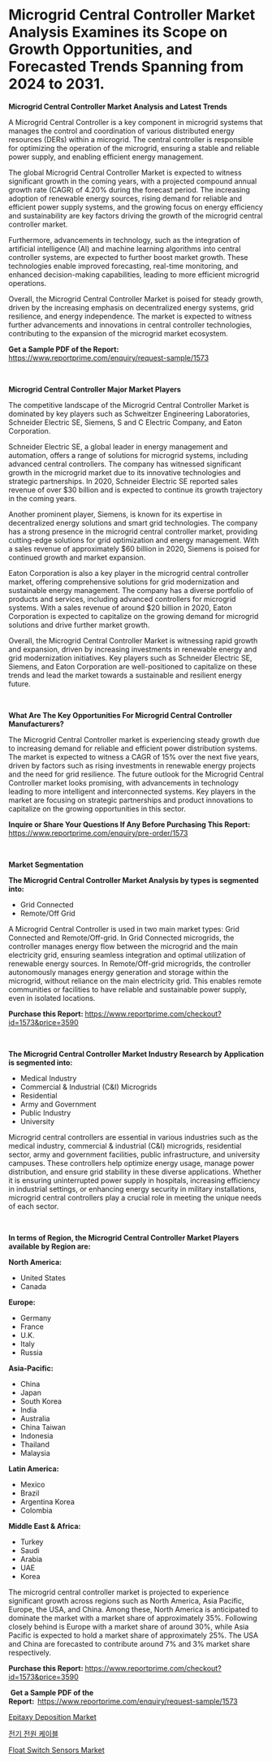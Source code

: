 <p><h1>Microgrid Central Controller Market Analysis Examines its Scope on Growth Opportunities, and Forecasted Trends Spanning from 2024 to 2031.</h1></p><p><strong>Microgrid Central Controller Market Analysis and Latest Trends</strong></p>
<p><p>A Microgrid Central Controller is a key component in microgrid systems that manages the control and coordination of various distributed energy resources (DERs) within a microgrid. The central controller is responsible for optimizing the operation of the microgrid, ensuring a stable and reliable power supply, and enabling efficient energy management.</p><p>The global Microgrid Central Controller Market is expected to witness significant growth in the coming years, with a projected compound annual growth rate (CAGR) of 4.20% during the forecast period. The increasing adoption of renewable energy sources, rising demand for reliable and efficient power supply systems, and the growing focus on energy efficiency and sustainability are key factors driving the growth of the microgrid central controller market.</p><p>Furthermore, advancements in technology, such as the integration of artificial intelligence (AI) and machine learning algorithms into central controller systems, are expected to further boost market growth. These technologies enable improved forecasting, real-time monitoring, and enhanced decision-making capabilities, leading to more efficient microgrid operations.</p><p>Overall, the Microgrid Central Controller Market is poised for steady growth, driven by the increasing emphasis on decentralized energy systems, grid resilience, and energy independence. The market is expected to witness further advancements and innovations in central controller technologies, contributing to the expansion of the microgrid market ecosystem.</p></p>
<p><strong>Get a Sample PDF of the Report:&nbsp;</strong> <a href="https://www.reportprime.com/enquiry/request-sample/1573">https://www.reportprime.com/enquiry/request-sample/1573</a></p>
<p>&nbsp;</p>
<p><strong>Microgrid Central Controller Major Market Players</strong></p>
<p><p>The competitive landscape of the Microgrid Central Controller Market is dominated by key players such as Schweitzer Engineering Laboratories, Schneider Electric SE, Siemens, S and C Electric Company, and Eaton Corporation. </p><p>Schneider Electric SE, a global leader in energy management and automation, offers a range of solutions for microgrid systems, including advanced central controllers. The company has witnessed significant growth in the microgrid market due to its innovative technologies and strategic partnerships. In 2020, Schneider Electric SE reported sales revenue of over $30 billion and is expected to continue its growth trajectory in the coming years.</p><p>Another prominent player, Siemens, is known for its expertise in decentralized energy solutions and smart grid technologies. The company has a strong presence in the microgrid central controller market, providing cutting-edge solutions for grid optimization and energy management. With a sales revenue of approximately $60 billion in 2020, Siemens is poised for continued growth and market expansion.</p><p>Eaton Corporation is also a key player in the microgrid central controller market, offering comprehensive solutions for grid modernization and sustainable energy management. The company has a diverse portfolio of products and services, including advanced controllers for microgrid systems. With a sales revenue of around $20 billion in 2020, Eaton Corporation is expected to capitalize on the growing demand for microgrid solutions and drive further market growth.</p><p>Overall, the Microgrid Central Controller Market is witnessing rapid growth and expansion, driven by increasing investments in renewable energy and grid modernization initiatives. Key players such as Schneider Electric SE, Siemens, and Eaton Corporation are well-positioned to capitalize on these trends and lead the market towards a sustainable and resilient energy future.</p></p>
<p>&nbsp;</p>
<p><strong>What Are The Key Opportunities For Microgrid Central Controller Manufacturers?</strong></p>
<p><p>The Microgrid Central Controller market is experiencing steady growth due to increasing demand for reliable and efficient power distribution systems. The market is expected to witness a CAGR of 15% over the next five years, driven by factors such as rising investments in renewable energy projects and the need for grid resilience. The future outlook for the Microgrid Central Controller market looks promising, with advancements in technology leading to more intelligent and interconnected systems. Key players in the market are focusing on strategic partnerships and product innovations to capitalize on the growing opportunities in this sector.</p></p>
<p><strong>Inquire or Share Your Questions If Any Before Purchasing This Report:</strong> <a href="https://www.reportprime.com/enquiry/pre-order/1573">https://www.reportprime.com/enquiry/pre-order/1573</a></p>
<p>&nbsp;</p>
<p><strong>Market Segmentation</strong></p>
<p><strong>The Microgrid Central Controller Market Analysis by types is segmented into:</strong></p>
<p><ul><li>Grid Connected</li><li>Remote/Off Grid</li></ul></p>
<p><p>A Microgrid Central Controller is used in two main market types: Grid Connected and Remote/Off-grid. In Grid Connected microgrids, the controller manages energy flow between the microgrid and the main electricity grid, ensuring seamless integration and optimal utilization of renewable energy sources. In Remote/Off-grid microgrids, the controller autonomously manages energy generation and storage within the microgrid, without reliance on the main electricity grid. This enables remote communities or facilities to have reliable and sustainable power supply, even in isolated locations.</p></p>
<p><strong>Purchase this Report:&nbsp;</strong><a href="https://www.reportprime.com/checkout?id=1573&price=3590">https://www.reportprime.com/checkout?id=1573&price=3590</a></p>
<p>&nbsp;</p>
<p><strong>The Microgrid Central Controller Market Industry Research by Application is segmented into:</strong></p>
<p><ul><li>Medical Industry</li><li>Commercial & Industrial (C&I) Microgrids</li><li>Residential</li><li>Army and Government</li><li>Public Industry</li><li>University</li></ul></p>
<p><p>Microgrid central controllers are essential in various industries such as the medical industry, commercial & industrial (C&I) microgrids, residential sector, army and government facilities, public infrastructure, and university campuses. These controllers help optimize energy usage, manage power distribution, and ensure grid stability in these diverse applications. Whether it is ensuring uninterrupted power supply in hospitals, increasing efficiency in industrial settings, or enhancing energy security in military installations, microgrid central controllers play a crucial role in meeting the unique needs of each sector.</p></p>
<p>&nbsp;</p>
<p><strong>In terms of Region, the Microgrid Central Controller Market Players available by Region are:</strong></p>
<p>
    <p> <strong> North America: </strong>
        <ul>
            <li>United States</li>
            <li>Canada</li>
        </ul>
        </p> 
    <p> <strong> Europe: </strong>
        <ul>
            <li>Germany</li>
            <li>France</li>
            <li>U.K.</li>
            <li>Italy</li>
            <li>Russia</li>
        </ul>
        </p> 
    <p> <strong> Asia-Pacific: </strong>
        <ul>
            <li>China</li>
            <li>Japan</li>
            <li>South Korea</li>
            <li>India</li>
            <li>Australia</li>
            <li>China Taiwan</li>
            <li>Indonesia</li>
            <li>Thailand</li>
            <li>Malaysia</li>
        </ul>
        </p> 
    <p> <strong> Latin America: </strong>
        <ul>
            <li>Mexico</li>
            <li>Brazil</li>
            <li>Argentina Korea</li>
            <li>Colombia</li>
        </ul>
        </p> 
    <p> <strong> Middle East & Africa: </strong>
        <ul>
            <li>Turkey</li>
            <li>Saudi</li>
            <li>Arabia</li>
            <li>UAE</li>
            <li>Korea</li>
        </ul>
    </p>
    </p>
<p><p>The microgrid central controller market is projected to experience significant growth across regions such as North America, Asia Pacific, Europe, the USA, and China. Among these, North America is anticipated to dominate the market with a market share of approximately 35%. Following closely behind is Europe with a market share of around 30%, while Asia Pacific is expected to hold a market share of approximately 25%. The USA and China are forecasted to contribute around 7% and 3% market share respectively.</p></p>
<p><strong>Purchase this Report: </strong><a href="https://www.reportprime.com/checkout?id=1573&price=3590">https://www.reportprime.com/checkout?id=1573&price=3590</a></p>
<p>&nbsp;<strong>Get a Sample PDF of the Report:&nbsp;&nbsp;</strong><a href="https://www.reportprime.com/enquiry/request-sample/1573">https://www.reportprime.com/enquiry/request-sample/1573</a></p>
<p><strong></strong></p>
<p><p><a href="https://github.com/changoleonlaverguenzanoexiste/Market-Research-Report-List-2/blob/main/epitaxy-deposition-market.md">Epitaxy Deposition Market</a></p><p><a href="https://github.com/wallacBahrtyinger567686/Market-Research-Report-List-1/blob/main/57871589050.md">전기 전원 케이블</a></p><p><a href="https://github.com/dimitrishawkinswaynenp91rgz/Market-Research-Report-List-1/blob/main/float-switch-sensors-market.md">Float Switch Sensors Market</a></p></p>